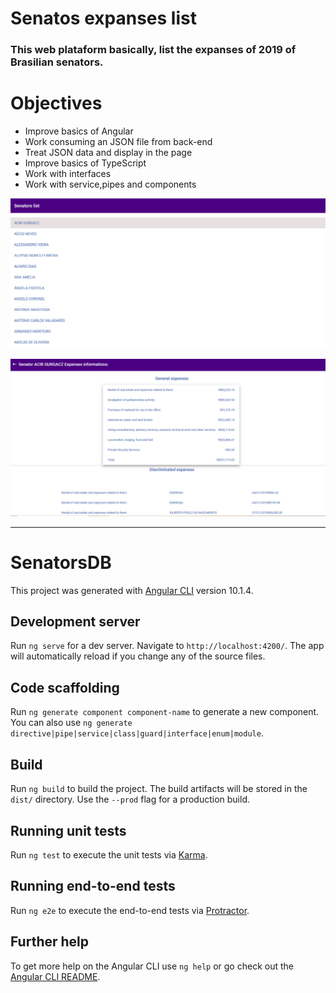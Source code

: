 # Senatos expanses list
### This web plataform basically, list the expanses of 2019 of Brasilian senators.

# Objectives
* Improve basics of Angular
* Work consuming an JSON file from back-end
* Treat JSON data and display in the page
* Improve basics of TypeScript
* Work with interfaces
* Work with service,pipes and components

![Main Page](https://github.com/Nicholas-nops/Senators-expanses/blob/main/mainpage.PNG)

![Main Page](https://github.com/Nicholas-nops/Senators-expanses/blob/main/senator.PNG)




----------------------------------------------------------------------------------------------------------------------------------------


# SenatorsDB

This project was generated with [Angular CLI](https://github.com/angular/angular-cli) version 10.1.4.

## Development server

Run `ng serve` for a dev server. Navigate to `http://localhost:4200/`. The app will automatically reload if you change any of the source files.

## Code scaffolding

Run `ng generate component component-name` to generate a new component. You can also use `ng generate directive|pipe|service|class|guard|interface|enum|module`.

## Build

Run `ng build` to build the project. The build artifacts will be stored in the `dist/` directory. Use the `--prod` flag for a production build.

## Running unit tests

Run `ng test` to execute the unit tests via [Karma](https://karma-runner.github.io).

## Running end-to-end tests

Run `ng e2e` to execute the end-to-end tests via [Protractor](http://www.protractortest.org/).

## Further help

To get more help on the Angular CLI use `ng help` or go check out the [Angular CLI README](https://github.com/angular/angular-cli/blob/master/README.md).
